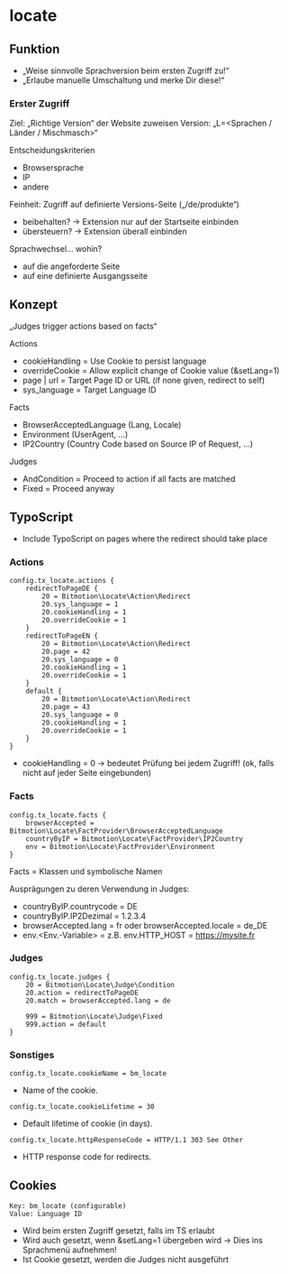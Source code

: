 # locate

## Funktion

* „Weise sinnvolle Sprachversion beim ersten Zugriff zu!“
* „Erlaube manuelle Umschaltung und merke Dir diese!“

### Erster Zugriff

Ziel: „Richtige Version“ der Website zuweisen Version: „L=<Sprachen / Länder / Mischmasch>“

Entscheidungskriterien
* Browsersprache
* IP
* andere

Feinheit: Zugriff auf definierte Versions-Seite („/de/produkte“)
* beibehalten? -> Extension nur auf der Startseite einbinden
* übersteuern? -> Extension überall einbinden

Sprachwechsel... wohin?
* auf die angeforderte Seite
* auf eine definierte Ausgangsseite

## Konzept

„Judges trigger actions based on facts“

Actions
* cookieHandling = Use Cookie to persist language
* overrideCookie = Allow explicit change of Cookie value (&setLang=1)
* page | url = Target Page ID or URL (if none given, redirect to self)
* sys_language = Target Language ID

Facts
* BrowserAcceptedLanguage (Lang, Locale)
* Environment (UserAgent, ...)
* IP2Country (Country Code based on Source IP of Request, ...)

Judges
* AndCondition = Proceed to action if all facts are matched
* Fixed = Proceed anyway

## TypoScript

* Include TypoScript on pages where the redirect should take place

### Actions
```
config.tx_locate.actions {
    redirectToPageDE {
        20 = Bitmotion\Locate\Action\Redirect
        20.sys_language = 1
        20.cookieHandling = 1
        20.overrideCookie = 1
    }
    redirectToPageEN {
        20 = Bitmotion\Locate\Action\Redirect
        20.page = 42
        20.sys_language = 0
        20.cookieHandling = 1
        20.overrideCookie = 1
    }
    default {
        20 = Bitmotion\Locate\Action\Redirect
        20.page = 43
        20.sys_language = 0
        20.cookieHandling = 1
        20.overrideCookie = 1
    }
}
```
* cookieHandling = 0 -> bedeutet Prüfung bei jedem Zugriff! (ok, falls nicht auf jeder Seite eingebunden)

### Facts
```
config.tx_locate.facts {
    browserAccepted = Bitmotion\Locate\FactProvider\BrowserAcceptedLanguage
    countryByIP = Bitmotion\Locate\FactProvider\IP2Country
    env = Bitmotion\Locate\FactProvider\Environment
}
```
Facts = Klassen und symbolische Namen

Ausprägungen zu deren Verwendung in Judges:
* countryByIP.countrycode = DE
* countryByIP.IP2Dezimal = 1.2.3.4
* browserAccepted.lang = fr oder browserAccepted.locale = de_DE
* env.<Env.-Variable> = <value> z.B. env.HTTP_HOST = https://mysite.fr

### Judges
```
config.tx_locate.judges {
    20 = Bitmotion\Locate\Judge\Condition
    20.action = redirectToPageDE
    20.match = browserAccepted.lang = de

    999 = Bitmotion\Locate\Judge\Fixed
    999.action = default
}
```

### Sonstiges
```
config.tx_locate.cookieName = bm_locate
```
* Name of the cookie.
```
config.tx_locate.cookieLifetime = 30
```
* Default lifetime of cookie (in days).
```
config.tx_locate.httpResponseCode = HTTP/1.1 303 See Other
```
* HTTP response code for redirects.

## Cookies

```
Key: bm_locate (configurable)
Value: Language ID
```
* Wird beim ersten Zugriff gesetzt, falls im TS erlaubt
* Wird auch gesetzt, wenn &setLang=1 übergeben wird -> Dies ins Sprachmenü aufnehmen!
* Ist Cookie gesetzt, werden die Judges nicht ausgeführt